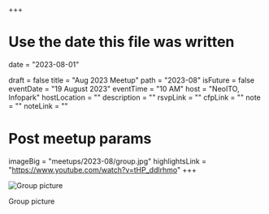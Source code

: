 +++
# Use the date this file was written
date = "2023-08-01"

draft = false
title = "Aug 2023 Meetup"
path = "2023-08"
isFuture = false
eventDate = "19 August 2023"
eventTime = "10 AM"
host = "NeoITO, Infopark"
hostLocation = ""
description = ""
rsvpLink = ""
cfpLink = ""
note = ""
noteLink = ""

# Post meetup params
imageBig = "meetups/2023-08/group.jpg"
highlightsLink = "https://www.youtube.com/watch?v=tHP_ddlrhmo"
+++

![Group picture](/images/meetups/2023-08/group.jpg)

Group picture